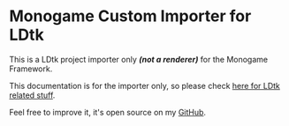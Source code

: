 # Monogame Custom Importer for LDtk
This is a LDtk project importer only ***(not a renderer)*** for the Monogame Framework.

This documentation is for the importer only, so please check [here for LDtk related stuff](https://ldtk.io/).

Feel free to improve it, it's open source on my [GitHub](https://github.com/chamalowmoelleux/MonoGame-LDtk-Importer).